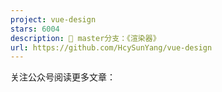 ```yaml
---
project: vue-design
stars: 6004
description: 📖 master分支：《渲染器》
url: https://github.com/HcySunYang/vue-design
---
```


关注公众号阅读更多文章：
